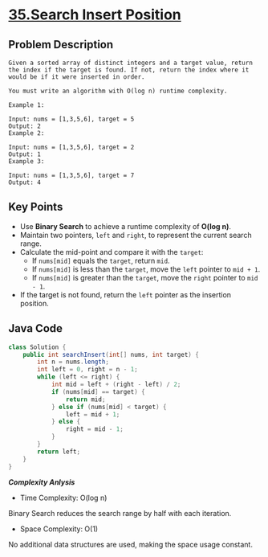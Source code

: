 # [35.Search Insert Position](https://leetcode.com/problems/search-insert-position/)

## Problem Description

```
Given a sorted array of distinct integers and a target value, return the index if the target is found. If not, return the index where it would be if it were inserted in order.

You must write an algorithm with O(log n) runtime complexity.

Example 1:

Input: nums = [1,3,5,6], target = 5
Output: 2
Example 2:

Input: nums = [1,3,5,6], target = 2
Output: 1
Example 3:

Input: nums = [1,3,5,6], target = 7
Output: 4
```

## Key Points

- Use **Binary Search** to achieve a runtime complexity of **O(log n)**.
- Maintain two pointers, `left` and `right`, to represent the current search range.
- Calculate the mid-point and compare it with the `target`:
  - If `nums[mid]` equals the `target`, return `mid`.
  - If `nums[mid]` is less than the `target`, move the `left` pointer to `mid + 1`.
  - If `nums[mid]` is greater than the `target`, move the `right` pointer to `mid - 1`.
- If the target is not found, return the `left` pointer as the insertion position.

## Java Code

```java
class Solution {
    public int searchInsert(int[] nums, int target) {
        int n = nums.length;
        int left = 0, right = n - 1;
        while (left <= right) {
            int mid = left + (right - left) / 2;
            if (nums[mid] == target) {
                return mid;
            } else if (nums[mid] < target) {
                left = mid + 1;
            } else {
                right = mid - 1;
            }
        }
        return left;
    }
}

```

**_Complexity Anlysis_**

- Time Complexity: O(log n)
  
Binary Search reduces the search range by half with each iteration.
- Space Complexity: O(1)
  
No additional data structures are used, making the space usage constant.
